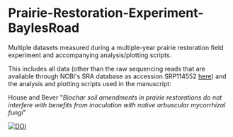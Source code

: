 # Prairie-Restoration-Experiment-BaylesRoad
Multiple datasets measured during a multiple-year prairie restoration field experiment and accompanying analysis/plotting scripts.

This includes all data (other than the raw sequencing reads that are available through NCBI's SRA database as accession SRP114552 <a href="https://www.ncbi.nlm.nih.gov/sra/?term=SRP114552">here</a>) and the analysis and plotting scripts used in the manuscript:

House and Bever "*Biochar soil amendments in prairie restorations do not interfere with benefits from inoculation with native arbuscular mycorrhizal fungi*"

[![DOI](https://zenodo.org/badge/146047743.svg)](https://zenodo.org/badge/latestdoi/146047743)

